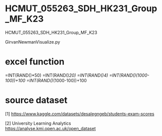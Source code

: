 # HCMUT_055263_SDH_HK231_Group_MF_K23
HCMUT_055263_SDH_HK231_Group_MF_K23

GirvanNewmanVisualize.py

# excel function
=INT(RAND()*50)
=INT(RAND()*20)
=INT(RAND()*4)
=INT(RAND()*(1000-100))+100
=INT(RAND()*(1000-100))+100


# source dataset

[1] https://www.kaggle.com/datasets/desalegngeb/students-exam-scores


[2] University Learning Analytics https://analyse.kmi.open.ac.uk/open_dataset


